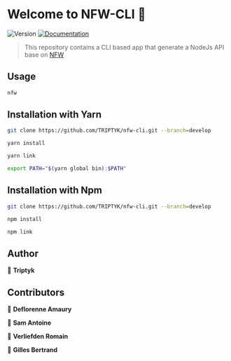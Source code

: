 # Welcome to NFW-CLI 👋
![Version](https://img.shields.io/badge/version-0.0.2-blue.svg?cacheSeconds=2592000)
[![Documentation](https://img.shields.io/badge/documentation-yes-brightgreen.svg)](https://github.com/TRIPTYK/nfw-cli/docs)

> This repository contains a CLI based app that generate a NodeJs API base on [NFW](https://github.com/TRIPTYK/nfw)

## Usage

```sh
nfw
```

## Installation with Yarn

```sh
git clone https://github.com/TRIPTYK/nfw-cli.git --branch=develop
```

```sh
yarn install
```

```sh
yarn link
```

```sh
export PATH="$(yarn global bin):$PATH"
```

## Installation with Npm

```sh
git clone https://github.com/TRIPTYK/nfw-cli.git --branch=develop
```

```sh
npm install
```

```sh
npm link
```

## Author

👤 **Triptyk**

## Contributors

👤 **Deflorenne Amaury**

👤 **Sam Antoine**

👤 **Verliefden Romain**

👤 **Gilles Bertrand**
